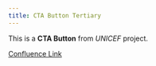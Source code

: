 ```yaml
---
title: CTA Button Tertiary
---
```


This is a **CTA Button** from *UNICEF* project.

[Confluence Link](https://confluence.mirum.agency:8443/display/UDTP4/Component+Matrix#ComponentMatrix-CTA(exCTAbutton))
